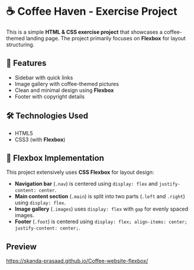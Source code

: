 # ☕ Coffee Haven - Exercise Project  

This is a simple **HTML & CSS exercise project** that showcases a coffee-themed landing page. The project primarily focuses on **Flexbox** for layout structuring.

## 🚀 Features  
- Sidebar with quick links  
- Image gallery with coffee-themed pictures  
- Clean and minimal design using **Flexbox**  
- Footer with copyright details  

## 🛠️ Technologies Used  
- HTML5  
- CSS3 (with **Flexbox**)  

## 📌 Flexbox Implementation  
This project extensively uses **CSS Flexbox** for layout design:  
- **Navigation bar** (`.nav`) is centered using `display: flex` and `justify-content: center`.  
- **Main content section** (`.main`) is split into two parts (`.left` and `.right`) using `display: flex`.  
- **Image gallery** (`.images`) uses `display: flex` with `gap` for evenly spaced images.  
- **Footer** (`.foot`) is centered using `display: flex; align-items: center; justify-content: center;`.  

## Preview  
https://skanda-prasaad.github.io/Coffee-website-flexbox/
